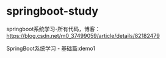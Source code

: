 # springboot-study
springboot系统学习-所有代码，博客：https://blog.csdn.net/m0_37499059/article/details/82182479

SpringBoot系统学习 - 基础篇:demo1


